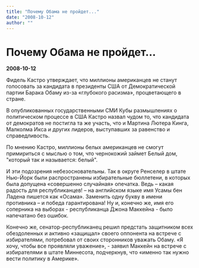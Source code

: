 ```yaml
---
title: "Почему Обама не пройдет..."
date: "2008-10-12"
author: ""
---
```


# Почему Обама не пройдет...

**2008-10-12** 

Фидель Кастро утверждает, что миллионы американцев не станут голосовать за кандидата в президенты США от Демократической партии Барака Обаму из-за «глубокого расизма», процветающего в стране.

В опубликованных государственными СМИ Кубы размышлениях о политическом процессе в США Кастро назвал чудом то, что кандидата от демократов не постигла та же участь, что и Мартина Лютера Кинга, Малколма Икса и других лидеров, выступавших за равенство и справедливость.

По мнению Кастро, миллионы белых американцев не смогут примириться с мыслью о том, что чернокожий займет Белый дом, "который так и называется: белый".

И эти подозрения небезосновательны. Так в округе Ренселер в штате Нью-Йорк были распространены избирательные бюллетени, в которых была допущена «совершенно случайная» опечатка. Ведь – какая радость для республиканцев! – на английском языке имя Усамы бен Ладена пишется как «Осама». Заменить одну букву в имени противника – и победа гарантирована! Ну и, конечно же, имя его соперника на выборах - республиканца Джона Маккейна - было напечатано без ошибок.

Конечно же, сенатор-республиканец решил предстать защитником всех обездоленных и активно «защищал» своего оппонента на встрече с избирателями, потребовал от своих сторонников уважать Обаму. «Я хочу, чтобы все проявляли уважение», - заявил Маккейн на встрече с избирателями в штате Миннесота, подчеркнув, что «именно так нужно вести политику в Америке».
